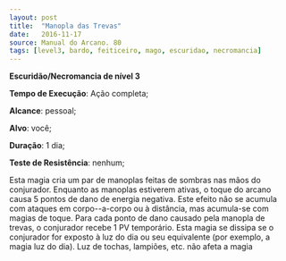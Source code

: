 ```yaml
---
layout: post
title:  "Manopla das Trevas"
date:   2016-11-17
source: Manual do Arcano. 80
tags: [level3, bardo, feiticeiro, mago, escuridao, necromancia]
---
```


**Escuridão/Necromancia de nível 3**

**Tempo de Execução**: Ação completa;

**Alcance**: pessoal;

**Alvo**: você;

**Duração**: 1 dia;

**Teste de Resistência**: nenhum;

Esta magia cria um par de manoplas 
feitas de sombras nas mãos do conjurador. Enquanto as manoplas estiverem 
ativas, o toque do arcano causa 5 pontos 
de dano de energia negativa. Este efeito 
não se acumula com ataques em corpo--a-corpo ou à distância, mas acumula-se 
com magias de toque. Para cada ponto 
de dano causado pela manopla de trevas, 
o conjurador recebe 1 PV temporário. 
Esta magia se dissipa se o conjurador for 
exposto à luz do dia ou seu equivalente 
(por exemplo, a magia luz do dia). Luz de 
tochas, lampiões, etc. não afeta a magia